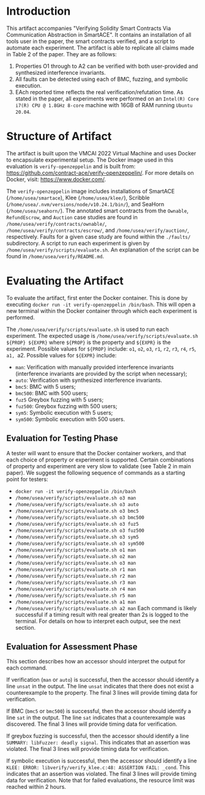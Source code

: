 # Introduction

This artifact accompanies "Verifying Solidity Smart Contracts Via Communication Abstraction in SmartACE".
It contains an installation of all tools user in the paper, the smart contracts verified, and a script to automate each experiment.
The artifact is able to replicate all claims made in Table 2 of the paper.
They are as follows:
1. Properties O1 through to A2 can be verified with both user-provided and synthesized interference invariants.
2. All faults can be detected using each of BMC, fuzzing, and symbolic execution.
3. EAch reported time reflects the real verification/refutation time.
As stated in the paper, all experiments were performed on an `Intel(R) Core i7(R) CPU @ 1.8GHz 8-core` machine with 16GB of RAM running `Ubuntu 20.04`.

# Structure of Artifact

The artifact is built upon the VMCAI 2022 Virtual Machine and uses Docker to encapsulate experimental setup.
The Docker image used in this evaluation is `verify-openzeppelin` and is built from: https://github.com/contract-ace/verify-openzeppelin/.
For more details on Docker, visit: https://www.docker.com/.

The `verify-openzeppelin` image includes installations of SmartACE (`/home/usea/smartace`), Klee (`/home/usea/klee/`), Scribble (`/home/usea/.nvm/versions/node/v10.24.1/bin/`), and SeaHorn (`/home/usea/seahorn/`).
The annotated smart contracts from the `Ownable`, `RefundEscrow`, and `Auction` case studies are found in `/home/usea/verify/contracts/ownable/`, `/home/usea/verify/contracts/escrow/`, and `/home/usea/verify/auction/`, respectively.
Faults for a given case study are found within the `./faults/` subdirectory.
A script to run each experiment is given by `/home/usea/verify/scripts/evaluate.sh`.
An explanation of the script can be found in `/home/usea/verify/README.md`.

# Evaluating the Artifact

To evaluate the artifact, first enter the Docker container.
This is done by executing `docker run -it verify-openzeppelin /bin/bash`.
This will open a new terminal within the Docker container through which each experiment is performed.

The `/home/usea/verify/scripts/evaluate.sh` is used to run each experiment.
The expected usage is `/home/usea/verify/scripts/evaluate.sh ${PROP} ${EXPR}` where `${PROP}` is the property and `${EXPR}` is the experiment.
Possible values for `${PROP}` include: `o1`, `o2`, `o3`, `r1`, `r2`, `r3`, `r4`, `r5`, `a1, `a2.
Possible values for `${EXPR}` include:
- `man`: Verification with manually provided interference invariants (interference invariants are provided by the script when necessary);
- `auto`: Verification with synthesized interference invariants.
- `bmc5`: BMC with 5 users;
- `bmc500`: BMC with 500 users;
- `fuz5` Greybox fuzzing with 5 users;
- `fuz500`: Greybox fuzzing with 500 users;
- `sym5`: Symbolic execution with 5 users;
- `sym500`: Symbolic execution with 500 users.

## Evaluation for Testing Phase

A tester will want to ensure that the Docker container workers, and that each choice of property or experiment is supported.
Certain combinations of property and experiment are very slow to validate (see Table 2 in main paper).
We suggest the following sequence of commands as a starting point for testers:
- `docker run -it verify-openzeppelin /bin/bash`
- `/home/usea/verify/scripts/evaluate.sh o3 man`
- `/home/usea/verify/scripts/evaluate.sh o3 auto`
- `/home/usea/verify/scripts/evaluate.sh o3 bmc5`
- `/home/usea/verify/scripts/evaluate.sh o3 bmc500`
- `/home/usea/verify/scripts/evaluate.sh o3 fuz5`
- `/home/usea/verify/scripts/evaluate.sh o3 fuz500`
- `/home/usea/verify/scripts/evaluate.sh o3 sym5`
- `/home/usea/verify/scripts/evaluate.sh o3 sym500`
- `/home/usea/verify/scripts/evaluate.sh o1 man`
- `/home/usea/verify/scripts/evaluate.sh o2 man`
- `/home/usea/verify/scripts/evaluate.sh o3 man`
- `/home/usea/verify/scripts/evaluate.sh r1 man`
- `/home/usea/verify/scripts/evaluate.sh r2 man`
- `/home/usea/verify/scripts/evaluate.sh r3 man`
- `/home/usea/verify/scripts/evaluate.sh r4 man`
- `/home/usea/verify/scripts/evaluate.sh r5 man`
- `/home/usea/verify/scripts/evaluate.sh a1 man`
- `/home/usea/verify/scripts/evaluate.sh a2 man`
Each command is likely successful if a timing result with real greater than 2s is logged to the terminal.
For details on how to interpret each output, see the next section.

## Evaluation for Assessment Phase

This section describes how an accessor should interpret the output for each command.

If verification (`man` or `auto`) is successful, then the accessor should identify a line `unsat` in the output.
The line `unsat` indicates that there does not exist a counterexample to the property.
The final 3 lines will provide timing data for verification.

If BMC (`bmc5` or `bmc500`) is successful, then the accessor should identify a line `sat` in the output.
The line `sat` indicates that a counterexample was discovered.
The final 3 lines will provide timing data for verification.

If greybox fuzzing is successful, then the accessor should identify a line `SUMMARY: libFuzzer: deadly signal`.
This indicates that an assertion was violated.
The final 3 lines will provide timing data for verification.

If symbolic execution is successful, then the accessor should identify a line `KLEE: ERROR: libverify/verify_klee.c:48: ASSERTION FAIL: _cond`.
This indicates that an assertion was violated.
The final 3 lines will provide timing data for verification.
Note that for failed evaluations, the resource limit was reached within 2 hours.
